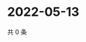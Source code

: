 # 2022-05-13

共 0 条

<!-- BEGIN WEIBO -->
<!-- 最后更新时间 Fri May 13 2022 21:47:24 GMT+0800 (China Standard Time) -->

<!-- END WEIBO -->
